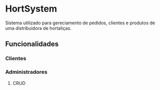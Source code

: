 # HortSystem

Sistema utilizado para gereciamento de pedidos, clientes e produtos de uma distribuidora de hortaliças. 

## Funcionalidades

### Clientes


### Administradores
1. CRUD


